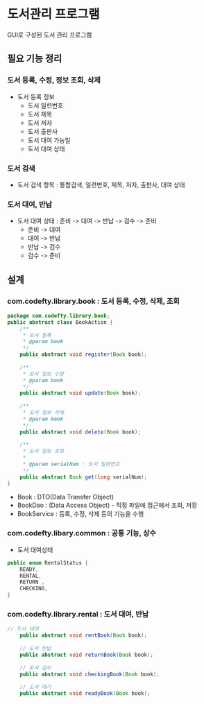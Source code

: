 # 도서관리 프로그램
GUI로 구성된 도서 관리 프로그램

## 필요 기능 정리
### 도서 등록, 수정, 정보 조회, 삭제 
- 도서 등록 정보
	* 도서 일련번호
	* 도서 제목
	* 도서 저자
	* 도서 출판사
	* 도서 대여 가능일
	* 도서 대여 상태 
	
### 도서 검색 
- 도서 검색 항목 : 통합검색, 일련번호, 제목, 저자, 출판사, 대여 상태 

### 도서 대여, 반납
- 도서 대여 상태 : 준비 -> 대여 -> 반납 -> 검수 -> 준비
	* 준비 -> 대여 
	* 대여 -> 반납
	* 반납 -> 검수 
	* 검수 -> 준비
	

## 설계
### com.codefty.library.book : 도서 등록, 수정, 삭제, 조회
```java
package com.codefty.library.book;
public abstract class BookAction {
	/**
	 * 도서 등록
	 * @param book
	 */
	public abstract void register(Book book);
	
	/**
	 * 도서 정보 수정
	 * @param book
	 */
	public abstract void update(Book book);
	
	/**
	 * 도서 정보 삭제
	 * @param book
	 */
	public abstract void delete(Book book);
	
	/**
	 * 도서 정보 조회 
	 * 
	 * @param serialNum : 도서 일련번호 
	 */
	public abstract Book get(long serialNum);
}
```
- Book : DTO(Data Transfer Object)
- BookDao : (Data Access Object) - 직접 파일에 접근해서 조회, 저장
- BookService : 등록, 수정, 삭제 등의 기능을 수행

### com.codefty.libary.common : 공통 기능, 상수 
- 도서 대여상태 
```java
public enum RentalStatus {
	READY,
	RENTAL,
	RETURN ,
	CHECKING,
}
```

### com.codefty.library.rental : 도서 대여, 반납
```java
// 도서 대여
	public abstract void rentBook(Book book);
	
	// 도서 반납 
	public abstract void returnBook(Book book);
	
	// 도서 검수
	public abstract void checkingBook(Book book);
	
	// 도서 대기
	public abstract void readyBook(Book book);
```






